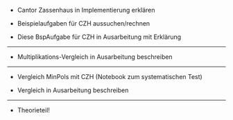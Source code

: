 
- Cantor Zassenhaus in Implementierung erklären

- Beispielaufgaben für CZH aussuchen/rechnen

- Diese BspAufgabe für CZH in Ausarbeitung mit Erklärung

----------

- Multiplikations-Vergleich in Ausarbeitung beschreiben

----------

- Vergleich MinPols mit CZH (Notebook zum systematischen Test)

- Vergleich in Ausarbeitung beschreiben
  
---------- 

- Theorieteil!


